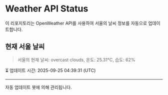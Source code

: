 
# Weather API Status

이 리포지토리는 OpenWeather API를 사용하여 서울의 날씨 정보를 자동으로 업데이트합니다.

## 현재 서울 날씨
> 서울의 현재 날씨: overcast clouds, 온도: 25.31°C, 습도: 62%

⏳ 업데이트 시간: 2025-09-25 04:39:31 (UTC)

---
자동 업데이트 봇에 의해 관리됩니다.
